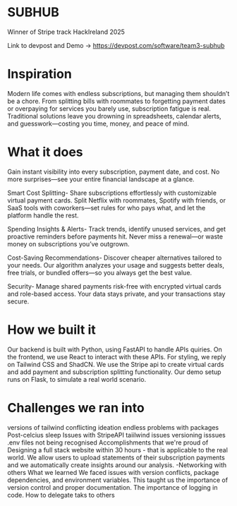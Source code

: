 # SUBHUB

Winner of Stripe track HackIreland 2025 

Link to devpost and Demo -> https://devpost.com/software/team3-subhub

# Inspiration
Modern life comes with endless subscriptions, but managing them shouldn’t be a chore. From splitting bills with roommates to forgetting payment dates or overpaying for services you barely use, subscription fatigue is real. Traditional solutions leave you drowning in spreadsheets, calendar alerts, and guesswork—costing you time, money, and peace of mind.

# What it does
Gain instant visibility into every subscription, payment date, and cost. No more surprises—see your entire financial landscape at a glance.

Smart Cost Splitting- Share subscriptions effortlessly with customizable virtual payment cards. Split Netflix with roommates, Spotify with friends, or SaaS tools with coworkers—set rules for who pays what, and let the platform handle the rest.

Spending Insights & Alerts- Track trends, identify unused services, and get proactive reminders before payments hit. Never miss a renewal—or waste money on subscriptions you’ve outgrown.

Cost-Saving Recommendations- Discover cheaper alternatives tailored to your needs. Our algorithm analyzes your usage and suggests better deals, free trials, or bundled offers—so you always get the best value.

Security- Manage shared payments risk-free with encrypted virtual cards and role-based access. Your data stays private, and your transactions stay secure.

# How we built it
Our backend is built with Python, using FastAPI to handle APIs quiries. On the frontend, we use React to interact with these APIs. For styling, we reply on Tailwind CSS and ShadCN. We use the Stripe api to create virtual cards and add payment and subscription splitting functionality. Our demo setup runs on Flask, to simulate a real world scenario.

# Challenges we ran into
versions of tailwind conflicting
ideation
endless problems with packages
Post-celcius sleep
Issues with StripeAPI
taiilwind issues
versioning isssues
.env files not being recognised
Accomplishments that we're proud of
Designing a full stack website within 30 hours - that is applicable to the real world.
We allow users to upload statements of their subscription payments and we automatically create insights around our analysis. -Networking with others
What we learned
We faced issues with version conflicts, package dependencies, and environment variables. This taught us the importance of version control and proper documentation. The importance of logging in code. How to delegate taks to others
